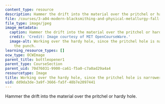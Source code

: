 ```yaml
---
content_type: resource
description: Hammer the drift into the material over the pritchel or hardy hole.
file: /courses/3-a04-modern-blacksmithing-and-physical-metallurgy-fall-2008/dd9da3de3a9f3666fa5f48b7e2097441_060.jpg
file_type: image/jpeg
image_metadata:
  caption: Hammer the drift into the material over the pritchel or hardy hole.
  credit: 'Credit: Image courtesy of MIT OpenCourseWare.'
  image-alt: Working over the hardy hole, since the pritchel hole is narrower than
    the punch.
learning_resource_types: []
ocw_type: OCWImage
parent_title: bottleopener1
parent_type: CourseSection
parent_uid: 70d76031-9900-ca61-f5a0-c7a0ad29a4a4
resourcetype: Image
title: Working over the hardy hole, since the pritchel hole is narrower than the punch
uid: dd9da3de-3a9f-3666-fa5f-48b7e2097441
---
```

Hammer the drift into the material over the pritchel or hardy hole.

